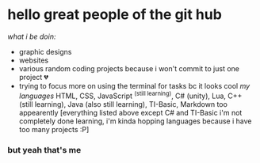 # hello great people of the git hub
*what i be doin:*
- graphic designs
- websites
- various random coding projects because i won't commit to just one project 💔
- trying to focus more on using the terminal for tasks bc it looks cool
*my languages*
  HTML, CSS, JavaScript <sup>(still learning)</sup>, C# (unity), Lua, C++ (still learning), Java (also still learning), TI-Basic, Markdown too appearently
[everything listed above except C# and TI-Basic i'm not completely done learning, i'm kinda hopping languages because i have too many projects :P]

### but yeah that's me
